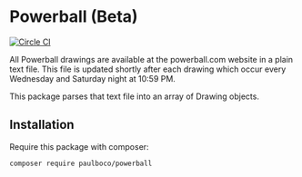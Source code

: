 # Powerball (Beta)

[![Circle CI](https://circleci.com/gh/paulboco/powerball/tree/master.svg?style=shield)](https://circleci.com/gh/paulboco/powerball/tree/master)

All Powerball drawings are available at the powerball.com website in a plain text file.
This file is updated shortly after each drawing which occur every Wednesday and Saturday night at 10:59 PM.

This package parses that text file into an array of Drawing objects.

## Installation

Require this package with composer:

```
composer require paulboco/powerball
```
